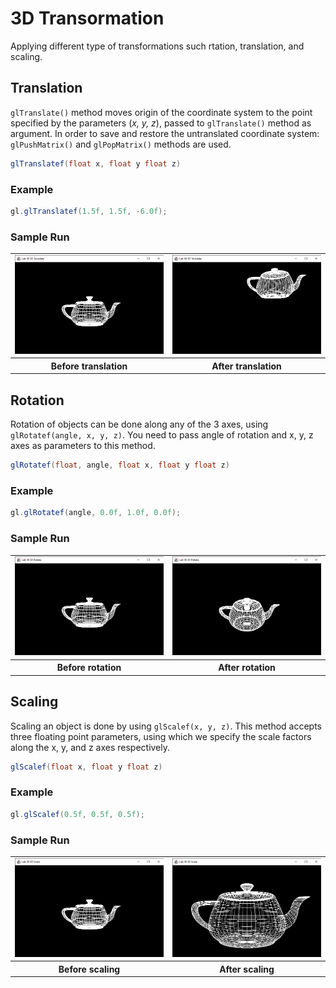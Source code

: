 # 3D Transormation

Applying different type of transformations such rtation, translation, and scaling.

## Translation

`glTranslate()` method moves origin of the coordinate system to the point specified by the parameters (*x, y, z*), passed to `glTranslate()` method as argument. In order to save and restore the untranslated coordinate system: `glPushMatrix()` and `glPopMatrix()` methods are used.

```java
glTranslatef(float x, float y float z)
```

### Example
```java
gl.glTranslatef(1.5f, 1.5f, -6.0f);
```

### Sample Run

<table><tr><td>
<img src="/screen-shots/lab08/translate-b.png" alt="Before translation" width="auto">
</td><td>
<img src="/screen-shots/lab08/translate-a.png" alt="After translation" width="100%">
</td></tr>
<tr>
<th>Before translation</th>
<th>After translation</th>
</tr>
</table>

## Rotation

Rotation of objects can be done along any of the 3 axes, using `glRotatef(angle, x, y, z)`. You need to pass angle of rotation and x, y, z axes as parameters to this method.

```java
glRotatef(float, angle, float x, float y float z)
```

### Example
```java
gl.glRotatef(angle, 0.0f, 1.0f, 0.0f);
```

### Sample Run

<table><tr><td>
<img src="/screen-shots/lab08/rotate-b.png" alt="Before rotation" width="auto">
</td><td>
<img src="/screen-shots/lab08/rotate-a.png" alt="After rotation" width="100%">
</td></tr>
<tr>
<th>Before rotation</th>
<th>After rotation</th>
</tr>
</table>



## Scaling

Scaling an object is done by using `glScalef(x, y, z)`. This method accepts three floating point parameters, using which we specify the scale factors along the x, y, and z axes respectively.

```java
glScalef(float x, float y float z)
```

### Example
```java
gl.glScalef(0.5f, 0.5f, 0.5f);
```

### Sample Run

<table><tr><td>
<img src="/screen-shots/lab08/scale-b.png" alt="Before scaling" width="auto">
</td><td>
<img src="/screen-shots/lab08/scale-a.png" alt="After scaling" width="100%">
</td></tr>
<tr>
<th>Before scaling</th>
<th>After scaling</th>
</tr>
</table>